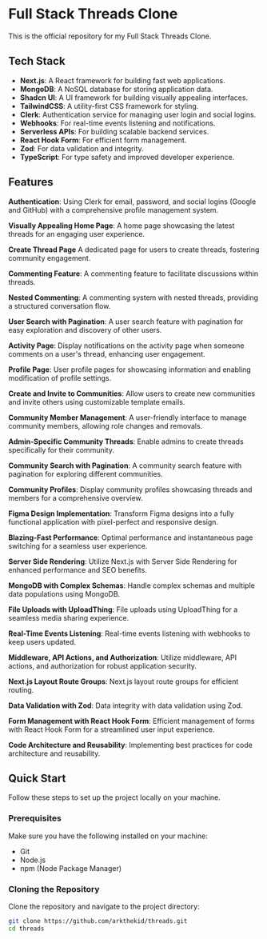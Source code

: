 # Full Stack Threads Clone

This is the official repository for my Full Stack Threads Clone.

## Tech Stack
- **Next.js**: A React framework for building fast web applications.
- **MongoDB**: A NoSQL database for storing application data.
- **Shadcn UI**: A UI framework for building visually appealing interfaces.
- **TailwindCSS**: A utility-first CSS framework for styling.
- **Clerk**: Authentication service for managing user login and social logins.
- **Webhooks**: For real-time events listening and notifications.
- **Serverless APIs**: For building scalable backend services.
- **React Hook Form**: For efficient form management.
- **Zod**: For data validation and integrity.
- **TypeScript**: For type safety and improved developer experience.

## Features

**Authentication**: Using Clerk for email, password, and social logins (Google and GitHub) with a comprehensive profile management system.

**Visually Appealing Home Page**: A home page showcasing the latest threads for an engaging user experience.

**Create Thread Page** A dedicated page for users to create threads, fostering community engagement.

**Commenting Feature**: A commenting feature to facilitate discussions within threads.

**Nested Commenting**: A commenting system with nested threads, providing a structured conversation flow.

**User Search with Pagination**: A user search feature with pagination for easy exploration and discovery of other users.

**Activity Page**: Display notifications on the activity page when someone comments on a user's thread, enhancing user engagement.

**Profile Page**: User profile pages for showcasing information and enabling modification of profile settings.

**Create and Invite to Communities**: Allow users to create new communities and invite others using customizable template emails.

**Community Member Management**: A user-friendly interface to manage community members, allowing role changes and removals.

**Admin-Specific Community Threads**: Enable admins to create threads specifically for their community.

**Community Search with Pagination**: A community search feature with pagination for exploring different communities.

**Community Profiles**: Display community profiles showcasing threads and members for a comprehensive overview.

**Figma Design Implementation**: Transform Figma designs into a fully functional application with pixel-perfect and responsive design.

**Blazing-Fast Performance**: Optimal performance and instantaneous page switching for a seamless user experience.

**Server Side Rendering**: Utilize Next.js with Server Side Rendering for enhanced performance and SEO benefits.

**MongoDB with Complex Schemas**: Handle complex schemas and multiple data populations using MongoDB.

**File Uploads with UploadThing**: File uploads using UploadThing for a seamless media sharing experience.

**Real-Time Events Listening**: Real-time events listening with webhooks to keep users updated.

**Middleware, API Actions, and Authorization**: Utilize middleware, API actions, and authorization for robust application security.

**Next.js Layout Route Groups**: Next.js layout route groups for efficient routing.

**Data Validation with Zod**: Data integrity with data validation using Zod.

**Form Management with React Hook Form**: Efficient management of forms with React Hook Form for a streamlined user input experience.

**Code Architecture and Reusability**: Implementing best practices for code architecture and reusability.

## Quick Start

Follow these steps to set up the project locally on your machine.

### Prerequisites

Make sure you have the following installed on your machine:
- Git
- Node.js
- npm (Node Package Manager)

### Cloning the Repository

Clone the repository and navigate to the project directory:

```bash
git clone https://github.com/arkthekid/threads.git
cd threads
